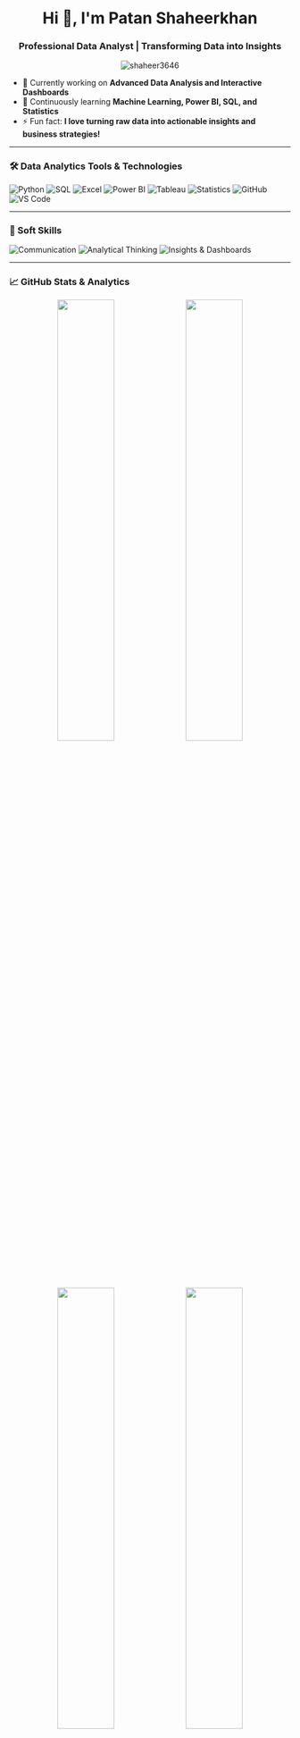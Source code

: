 <h1 align="center">Hi 👋, I'm Patan Shaheerkhan</h1>
<h3 align="center">Professional Data Analyst | Transforming Data into Insights</h3>

<p align="center">
  <img src="https://komarev.com/ghpvc/?username=shaheer3646&label=Profile%20views&color=0e75b6&style=flat" alt="shaheer3646" />
</p>

- 🔭 Currently working on **Advanced Data Analysis and Interactive Dashboards**  
- 🌱 Continuously learning **Machine Learning, Power BI, SQL, and Statistics**  
- ⚡ Fun fact: **I love turning raw data into actionable insights and business strategies!**

---

### 🛠️ Data Analytics Tools & Technologies

![Python](https://img.shields.io/badge/-Python-3776AB?logo=python&logoColor=white&style=for-the-badge)
![SQL](https://img.shields.io/badge/-SQL-4479A1?logo=mysql&logoColor=white&style=for-the-badge)
![Excel](https://img.shields.io/badge/-Excel-207245?logo=microsoft-excel&logoColor=white&style=for-the-badge)
![Power BI](https://img.shields.io/badge/-Power%20BI-F2C811?logo=power-bi&logoColor=black&style=for-the-badge)
![Tableau](https://img.shields.io/badge/-Tableau-E97627?logo=tableau&logoColor=white&style=for-the-badge)
![Statistics](https://img.shields.io/badge/-Statistics-FF5733?style=for-the-badge)
![GitHub](https://img.shields.io/badge/-GitHub-181717?logo=github&logoColor=white&style=for-the-badge)
![VS Code](https://img.shields.io/badge/-VSCode-007ACC?logo=visual-studio-code&logoColor=white&style=for-the-badge)

---

### 🧠 Soft Skills

![Communication](https://img.shields.io/badge/-Communication-4CAF50?style=for-the-badge)
![Analytical Thinking](https://img.shields.io/badge/-Analytical%20Thinking-2196F3?style=for-the-badge)
![Insights & Dashboards](https://img.shields.io/badge/-Insights%20&%20Dashboards-F44336?style=for-the-badge)

---

### 📈 GitHub Stats & Analytics

<p align="center">
  <img width="45%" src="https://github-readme-stats.vercel.app/api?username=shaheer3646&show_icons=true&count_private=true&theme=radical" />
  <img width="45%" src="https://github-readme-stats.vercel.app/api/top-langs/?username=shaheer3646&layout=compact&theme=radical" />
</p>

<p align="center">
  <img width="45%" src="https://github-readme-streak-stats.herokuapp.com/?user=shaheer3646&theme=radical" />
  <img width="45%" src="https://github-readme-stats.vercel.app/api/wakatime?username=shaheer3646&theme=radical&langs_count=8" />
</p>

---

### 🌟 Featured Projects

- 🏥 [**Hospital Dashboard in Excel**](https://github.com/shaheer3646/Hospital-Dashboard-Excel)  
  Developed an interactive hospital dashboard using Excel, monitoring KPIs and patient trends effectively.

- 🛒 [**Customer Sales Insights for an E-Commerce Business**](https://github.com/shaheer3646/Customer-Sales-Insights-for-an-E-Commerce-Business---SQL---Python)  
  Analyzed sales & customer data using SQL & Python, identifying trends to improve business decision-making.

- 🛍️ [**Retail Sales Customer Analysis**](https://github.com/shaheer3646/Retail-Sales-Customer-Analysis-SQL)  
  Explored retail sales patterns to provide actionable insights for marketing & inventory strategies.

- 📊 [**Mobile Shop Dashboard in Power BI**](https://github.com/shaheer3646/Mobile-Shop-Dashboard-Power-Bi)  
  Built dynamic dashboards to track mobile sales and inventory performance.

---

### 📚 Certifications

- [**Data Analysis with Python**](YOUR_CERTIFICATE_LINK_HERE) – Udemy  
- [**SQL for Data Analysis**](YOUR_CERTIFICATE_LINK_HERE) – Udemy  
- [**Power BI Essentials**](YOUR_CERTIFICATE_LINK_HERE) – Udemy  
- [**Tableau Data Visualization**](YOUR_CERTIFICATE_LINK_HERE) – Udemy  
- [**Advanced Excel for Data Analytics**](YOUR_CERTIFICATE_LINK_HERE) – Udemy  

---

### 📄 Resume

[**View My Resume**](https://drive.google.com/file/d/1Z7f6N6dPqWxPkli4BP3L2w8ozbV--nmT/view?usp=drivesdk)

---

### 📫 Contact Me

[![LinkedIn](https://img.shields.io/badge/-LinkedIn-blue?logo=linkedin&logoColor=white&style=for-the-badge)](YOUR_LINKEDIN_LINK_HERE)  
[![Instagram](https://img.shields.io/badge/-Instagram-E4405F?logo=instagram&logoColor=white&style=for-the-badge)](YOUR_INSTAGRAM_LINK_HERE)  
[![WhatsApp](https://img.shields.io/badge/-WhatsApp-25D366?logo=whatsapp&logoColor=white&style=for-the-badge)](YOUR_WHATSAPP_LINK_HERE)  
[![Email](https://img.shields.io/badge/-Email-D14836?logo=gmail&logoColor=white&style=for-the-badge)](mailto:patanshaheerkhan28@gmail.com)

---

> “I believe actionable insights from data can drive better decisions and business growth.”
